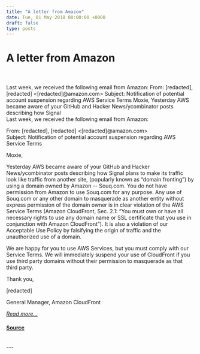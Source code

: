 ```yaml
---
title: "A letter from Amazon"
date: Tue, 01 May 2018 00:00:00 +0000
draft: false
type: posts
---
```

# A letter from Amazon

<br/>

<br/>
 Last week, we received the following email from Amazon: From: [redacted], [redacted] &lt;[redacted]@amazon.com&gt; Subject: Notification of potential account suspension regarding AWS Service Terms Moxie, Yesterday AWS became aware of your GitHub and Hacker News/ycombinator posts describing how Signal
<br/>
Last week, we received the following email from Amazon:

From: \[redacted\], \[redacted\] <\[redacted\]@amazon.com>  
Subject: Notification of potential account suspension regarding AWS Service Terms

Moxie,

Yesterday AWS became aware of your GitHub and Hacker News/ycombinator posts describing how Signal plans to make its traffic look like traffic from another site, (popularly known as “domain fronting”) by using a domain owned by Amazon -- Souq.com. You do not have permission from Amazon to use Souq.com for any purpose. Any use of Souq.com or any other domain to masquerade as another entity without express permission of the domain owner is in clear violation of the AWS Service Terms (Amazon CloudFront, Sec. 2.1: “You must own or have all necessary rights to use any domain name or SSL certificate that you use in conjunction with Amazon CloudFront”). It is also a violation of our Acceptable Use Policy by falsifying the origin of traffic and the unauthorized use of a domain.

We are happy for you to use AWS Services, but you must comply with our Service Terms. We will immediately suspend your use of CloudFront if you use third party domains without their permission to masquerade as that third party.

Thank you,

\[redacted\]

General Manager, Amazon CloudFront

[_Read more..._](https://signal.org/blog/looking-back-on-the-front/)

#### [Source](https://signal.org/blog/looking-back-on-the-front/)

<br/>
---
